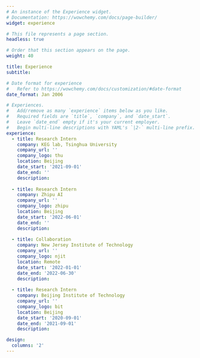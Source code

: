```yaml
---
# An instance of the Experience widget.
# Documentation: https://wowchemy.com/docs/page-builder/
widget: experience

# This file represents a page section.
headless: true

# Order that this section appears on the page.
weight: 40

title: Experience
subtitle:

# Date format for experience
#   Refer to https://wowchemy.com/docs/customization/#date-format
date_format: Jan 2006

# Experiences.
#   Add/remove as many `experience` items below as you like.
#   Required fields are `title`, `company`, and `date_start`.
#   Leave `date_end` empty if it's your current employer.
#   Begin multi-line descriptions with YAML's `|2-` multi-line prefix.
experience:
  - title: Research Intern
    company: KEG lab, Tsinghua University
    company_url: ''
    company_logo: thu
    location: Beijing
    date_start: '2021-09-01'
    date_end: ''
    description: 
        
  - title: Research Intern
    company: Zhipu AI
    company_url: ''
    company_logo: zhipu
    location: Beijing
    date_start: '2022-06-01'
    date_end: ''
    description: 
  
  - title: Collaboration
    company: New Jersey Institute of Technology
    company_url: ''
    company_logo: njit
    location: Remote
    date_start: '2022-01-01'
    date_end: '2022-06-30'
    description: 
    
  - title: Research Intern
    company: Beijing Institute of Technology
    company_url: ''
    company_logo: bit
    location: Beijing
    date_start: '2020-09-01'
    date_end: '2021-09-01'
    description: 

design:
  columns: '2'
---
```

